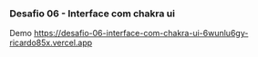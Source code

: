 ### Desafio 06 - Interface com chakra ui

Demo
https://desafio-06-interface-com-chakra-ui-6wunlu6gy-ricardo85x.vercel.app